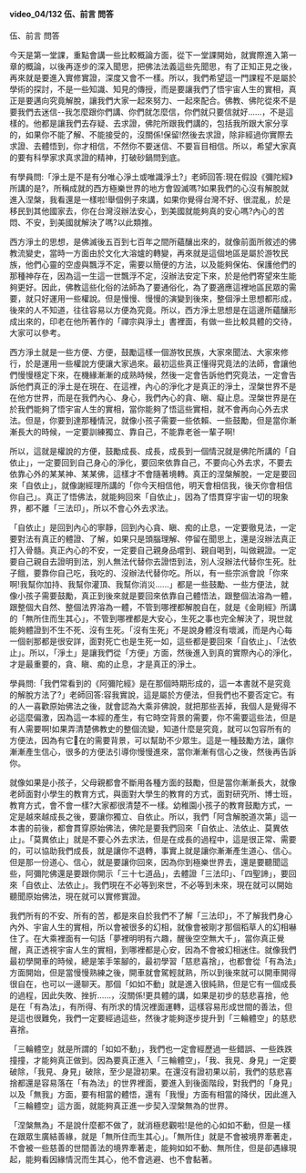 #### video_04/132  伍、前言 問答

伍、前言 問答

今天是第一堂課，重點會講一些比較概論方面，從下一堂課開始，就實際進入第一章的概論，以後再逐步的深入聞思，把佛法法義這些先聞思，有了正知正見之後，再來就是要進入實修實證，深度又會不一樣。所以，我們希望這一門課程不是屬於學術的探討，不是一些知識、知見的傳授，而是要讓我們了悟宇宙人生的實相，真正是要邁向究竟解脫，讓我們大家一起來努力、一起來配合。佛教、佛陀從來不是要我們去迷信--我怎麼跟你們講、你們就怎麼信，你們就只要信就好......，不是這樣的。他都是讓我們去存疑、去求證，佛陀所跟我們講的，包括我所跟大家分享的，如果你不能了解、不能接受的，沒關係!保留!然後去求證，除非經過你實際去求證、去體悟到，你才相信，不然你不要迷信、不要盲目相信。所以，希望大家真的要有科學家求真求證的精神，打破砂鍋問到底。

有學員問:「淨土是不是有分唯心淨土或唯識淨土?」老師回答:現在假設《彌陀經》所講的是?，所稱成就的西方極樂世界的地方會毀滅嗎?如果我們的心沒有解脫就進入涅槃，我看還是一樣啦!舉個例子來講，如果你覺得台灣不好、很混亂，於是移民到其他國家去，你在台灣沒辦法安心，到美國就能夠真的安心嗎?內心的苦悶、不安，到美國就解決了嗎?以此類推。

西方淨土的思想，是佛滅後五百到七百年之間所蘊釀出來的，就像前面所敘述的佛教流變史，當時一方面由於文化大溶爐的轉變，再來就是這個地區是屬於游牧民族，他們心靈的空虛與飄浮不定，需要以簡便的方法，以及能夠保佑、保護他們的那種神存在，因為這一生這一世飄浮不定，沒辦法安定下來，於是他們寄望來生能夠更好。因此，佛教這些化俗的法師為了要通俗化，為了要適應這裡地區民眾的需要，就只好運用一些權說。但是慢慢、慢慢的演變到後來，整個淨土思想都形成，後來的人不知道，往往容易以方便為究竟。所以，西方淨土思想是在這邊所蘊釀形成出來的，印老在他所著作的「禪宗與淨土」書裡面，有做一些比較具體的交待，大家可以參考。

西方淨土就是一些方便、方便，鼓勵這樣一個游牧民族，大家來聞法、大家來修行，於是運用一些權說方便讓大家過來。最初這些真正懂得究竟法的法師，會讓他們慢慢穩定下來，在機緣漸漸的成熟時候，然後一定會告訴他們究竟法，一定會告訴他們真正的淨土是在現在、在這裡，內心的淨化才是真正的淨土，涅槃世界不是在他方世界，而是在我們內心、身心，我們內心的貪、瞋、癡止息。涅槃世界是在於我們能夠了悟宇宙人生的實相，當你能夠了悟這些實相，就不會再向心外去求法。但是，你要到達那種情況，就像小孩子需要一些依賴、一些鼓勵，但是當你漸漸長大的時候，一定要訓練獨立、靠自己，不能靠老爸一輩子啊!

所以，這就是權說的方便，鼓勵成長、成長，成長到一個情況就是佛陀所講的「自依止」，一定要回到自己身心的淨化，要回來依靠自己，不要向心外去求，不要去依靠心外的某某神、某某佛，這樣才不會隨著境轉。真正的涅槃解脫，一定是要回來「自依止」，就像謝經理所講的「你今天相信他，明天會相信我，後天你會相信你自己」。真正了悟佛法，就能夠回來「自依止」，因為了悟貫穿宇宙一切的現象界，都不離「三法印」，所以不會心外去求法。

「自依止」是回到內心的寧靜，回到內心貪、瞋、痴的止息，一定要徹見法，一定要對法有真正的體證、了解，如果只是頭腦理解、停留在聞思上，還是沒辦法真正打入骨髓。真正內心的不安，一定要自己親身品嚐到、親自喝到，叫做親證。一定要自己親自去證明到法，別人無法代替你去證悟到法，別人沒辦法代替你生死。肚子餓，要靠你自己吃，我吃的、沒辦法代替你吃。所以，有一些宗派會說「你來啊!我幫你加持、我幫你灌頂、我幫你消災......」都是一些鼓勵、一些方便法，就像小孩子需要鼓勵，真正到後來就是要回來依靠自己體悟法，跟整個法溶為一體，跟整個大自然、整個法界溶為一體，不管到哪裡都解脫自在，就是《金剛經》所講的「無所住而生其心」，不管到哪裡都是大安心，生死之事也完全解決了，現世就能夠體證到不生不死、沒有生死。「沒有生死」不是說身體沒有壞滅，而是內心每一個剎那都是很安詳，面對死亡也是生死一如，這些都是要回來「自依止」、「法依止」。所以，「淨土」是讓我們從「方便」方面，然後進入到真的實際內心的淨化，才是最重要的，貪、瞋、痴的止息，才是真正的淨土。



學員問:「我們常看到的《阿彌陀經》是在那個時期形成的，這一本書就不是究竟的解脫方法了?」老師回答:容我實說，這是屬於方便法，但我們也不要否定它。有的人一喜歡原始佛法之後，就會認為大乘非佛說，就把那些丟掉，我個人是覺得不必這麼偏激，因為這一本經的產生，有它時空背景的需要，你不需要這些法，但是有人需要啊!如果弄清楚佛教史的整個流變，知道什麼是究竟，就可以包容所有的方便法，因為有它􏰁在的需要背景，可以幫助不少眾生。這是一種鼓勵方法，讓你漸漸產生信心，很多的方便法引導你慢慢進來，當你漸漸有信心之後，然後再告訴你。

就像如果是小孩子，父母親都會不斷用各種方面的鼓勵，但是當你漸漸長大，就像老師面對小學生的教育方式，與面對大學生的教育的方式，面對研究所、博士班，教育方式，會不會一樣?大家都很清楚不一樣。幼稚園小孩子的教育鼓勵方式，一定是越來越成長之後，要讓你獨立、自依止。所以，我們「阿含解脫道次第」這一本書的前後，都會貫穿原始佛法，佛陀是要我們回來「自依止、法依止、莫異依止」。「莫異依止」就是不要心外去求法，但是在成長的過程中，這是很正常、需要的，可以協助我們成長，就是讓你不退轉，事實上就是讓你漸漸產生道心、信心。但是那一份道心、信心，就是要讓你回來，因為你到極樂世界去，還是要聽聞這些，阿彌陀佛還是要跟你開示「三十七道品」，去體證「三法印」、「四聖諦」，要回來「自依止、法依止」。我們現在不必等到來世，不必等到未來，現在就可以開始聽聞原始佛法，現在就可以實修實證。

我們所有的不安、所有的苦，都是來自於我們不了解「三法印」，不了解我們身心內外、宇宙人生的實相，所以會被很多的幻相，就像會被剛才那個稻草人的幻相嚇住了。在大乘裡面有一句話「夢裡明明有六趣，醒後空空無大千」，當你真正覺醒，真正透視宇宙人生的實相，到哪裡都是心安，因為不會被幻相迷住。就像我們最初學開車的時候，總是笨手笨腳的，最初學習「慈悲喜捨」，也都會從「有為法」方面開始，但是當慢慢熟練之後，開車就會駕輕就熟，所以到後來就可以開車開得很自在，也可以一邊聊天。那個「如如不動」就是進入很純熟，但是它有一個成長的過程，因此失敗、挫折......，沒關係!更具體的講，如果是初步的慈悲喜捨，他是在「有為法」，有所得、有所求的情況裡面運轉，這樣容易形成世間的善法，但是這也很難免，我們一定要經過這些，然後才能夠逐步提升到「三輪體空」的慈悲喜捨。

「三輪體空」就是所謂的「如如不動」，我們也一定會經歷過一些錯誤、一些跌跌撞撞，才能夠真正做到。因為要真正進入「三輪體空」，「我、我見、身見」一定要破除，「我見、身見」破除，至少是證初果。在還沒有證初果以前，我們的慈悲喜捨都還是容易落在「有為法」的世界裡面，要進入到後面階段，對我們的「身見」以及「無我」方面，要有相當的體悟，還有「我慢」方面有相當的降伏，因此進入「三輪體空」這方面，就能夠真正進一步契入涅槃無為的世界。

「涅槃無為」不是說什麼都不做了，就消極悲觀啦!是他的心如如不動，但是一樣在跟眾生廣結善緣，就是「無所住而生其心」。「無所住」就是不會被境界牽著走，不會被一些慈善的世間善法的境界牽著走，能夠如如不動、無所住，但是卻遇緣現起，能夠看因緣情況而生其心，他不會逃避、也不會黏著。

